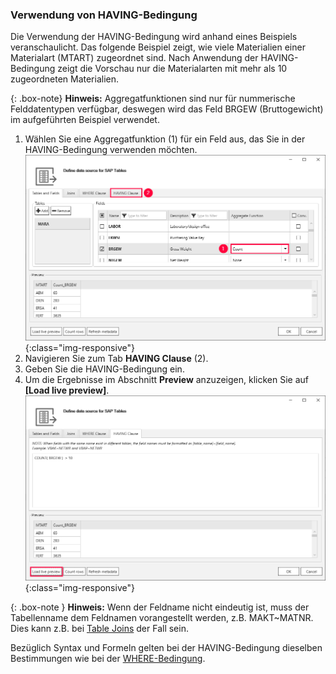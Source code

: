 
### Verwendung von HAVING-Bedingung
Die Verwendung der HAVING-Bedingung wird anhand eines Beispiels veranschaulicht. 
Das folgende Beispiel zeigt, wie viele Materialien einer Materialart (MTART) zugeordnet sind. Nach Anwendung der HAVING-Bedingung zeigt die Vorschau nur die Materialarten mit mehr als 10
 zugeordneten Materialien.

{: .box-note}
**Hinweis:** Aggregatfunktionen sind nur für nummerische Felddatentypen verfügbar, deswegen wird das Feld BRGEW (Bruttogewicht) im aufgeführten Beispiel verwendet.

1. Wählen Sie eine Aggregatfunktion (1) für ein Feld aus, das Sie in der HAVING-Bedingung verwenden möchten.
![Extraction-Settings-01](/img/content/table/Table-Extraction-Having-Clause1.png){:class="img-responsive"}
2. Navigieren Sie zum Tab **HAVING Clause** (2).
2. Geben Sie die HAVING-Bedingung ein.
3. Um die Ergebnisse im Abschnitt **Preview** anzuzeigen, klicken Sie auf **[Load live preview]**.
![Extraction-Settings-01](/img/content/table/having-clause.png){:class="img-responsive"}


{: .box-note }
**Hinweis:** Wenn der Feldname nicht eindeutig ist, muss der Tabellenname dem Feldnamen vorangestellt werden, z.B. MAKT~MATNR. Dies kann z.B. bei [Table Joins](./table-joins) der Fall sein.    


Bezüglich Syntax und Formeln gelten bei der HAVING-Bedingung dieselben Bestimmungen wie bei der [WHERE-Bedingung](./where-bedingung).
